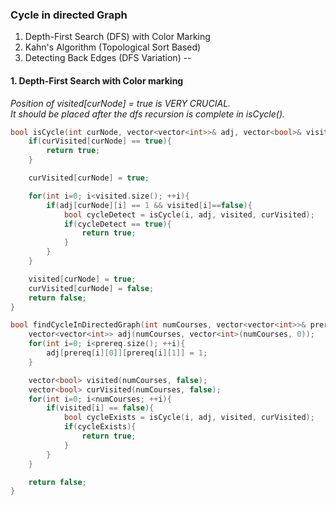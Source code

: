 ### Cycle in directed Graph

1.  Depth-First Search (DFS) with Color Marking
2.  Kahn's Algorithm (Topological Sort Based)
3.  Detecting Back Edges (DFS Variation)
--

#### 1. Depth-First Search with Color marking
*Position of visited[curNode] = true is VERY CRUCIAL.*  
*It should be placed after the dfs recursion is complete in isCycle().*

```cpp
bool isCycle(int curNode, vector<vector<int>>& adj, vector<bool>& visited, vector<bool>& curVisited){
    if(curVisited[curNode] == true){
        return true;
    }

    curVisited[curNode] = true;

    for(int i=0; i<visited.size(); ++i){
        if(adj[curNode][i] == 1 && visited[i]==false){
            bool cycleDetect = isCycle(i, adj, visited, curVisited);
            if(cycleDetect == true){
                return true;
            }
        }
    }

    visited[curNode] = true;
    curVisited[curNode] = false;
    return false;
}

bool findCycleInDirectedGraph(int numCourses, vector<vector<int>>& prereq) {
    vector<vector<int>> adj(numCourses, vector<int>(numCourses, 0));
    for(int i=0; i<prereq.size(); ++i){
        adj[prereq[i][0]][prereq[i][1]] = 1;
    }

    vector<bool> visited(numCourses, false);
    vector<bool> curVisited(numCourses, false);
    for(int i=0; i<numCourses; ++i){
        if(visited[i] == false){
            bool cycleExists = isCycle(i, adj, visited, curVisited);
            if(cycleExists){
                return true;
            }
        }
    }

    return false;
}
```
